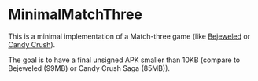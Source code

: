 # MinimalMatchThree

This is a minimal implementation of a Match-three game (like
[Bejeweled](https://play.google.com/store/apps/details?id=com.ea.gp.bej3) or
[Candy Crush](https://play.google.com/store/apps/details?id=com.king.candycrushsaga)).

The goal is to have a final unsigned APK smaller than 10KB (compare to Bejeweled (99MB) or
Candy Crush Saga (85MB)).
